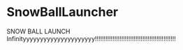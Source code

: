 # SnowBallLauncher
SNOW BALL LAUNCH Infinityyyyyyyyyyyyyyyyyyyyy!!!!!!!!!!!!!!!!!!!!!!!!!!!!!!!!!!!!!!!!!!!!!!
